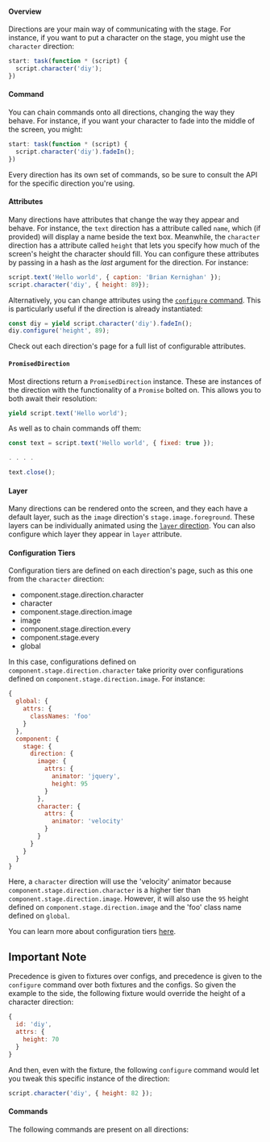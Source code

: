 #### Overview

Directions are your main way of communicating with the stage. For instance, if you want to put a character on the stage, you might use the `character` direction:

```js
start: task(function * (script) {
  script.character('diy');
})
```

#### Command

You can chain commands onto all directions, changing the way they behave. For instance, if you want your character to fade into the middle of the screen, you might:

```js
start: task(function * (script) {
  script.character('diy').fadeIn();
})
```

Every direction has its own set of commands, so be sure to consult the API for the specific direction you're using.

#### Attributes

Many directions have attributes that change the way they appear and behave. For instance, the `text` direction has a attribute called `name`, which (if provided) will display a name beside the text box. Meanwhile, the `character` direction has a attribute called `height` that lets you specify how much of the screen's height the character should fill. You can configure these attributes by passing in a hash as the _last_ argument for the direction. For instance:

```js
script.text('Hello world', { caption: 'Brian Kernighan' });
script.character('diy', { height: 89});
```

Alternatively, you can change attributes using the [`configure` command](http://localhost:4200/#/api/stage/directions?anchor=configure(hash_or_key%2C_value)). This is particularly useful if the direction is already instantiated:

```js
const diy = yield script.character('diy').fadeIn();
diy.configure('height', 89);
```

Check out each direction's page for a full list of configurable attributes.

#### `PromisedDirection`

Most directions return a `PromisedDirection` instance. These are instances of the direction with the functionality of a `Promise` bolted on. This allows you to both await their resolution:

```js
yield script.text('Hello world');
```

As well as to chain commands off them:

```js
const text = script.text('Hello world', { fixed: true });

. . . .

text.close();
```

#### Layer

Many directions can be rendered onto the screen, and they each have a default layer, such as the `image` direction's `stage.image.foreground`. These layers can be individually animated using the [`layer` direction](#/api/stage/directions/layer). You can also configure which layer they appear in `layer` attribute.

<div class="row">

<div class="with-aside small-order-2 medium-order-1">

#### Configuration Tiers

Configuration tiers are defined on each direction's page, such as this one from the `character` direction:

* component.stage.direction.character
* character
* component.stage.direction.image
* image
* component.stage.direction.every
* component.stage.every
* global

In this case, configurations defined on `component.stage.direction.character` take priority over configurations defined on `component.stage.direction.image`. For instance:

```js
{
  global: {
    attrs: {
      classNames: 'foo'
    }
  },
  component: {
    stage: {
      direction: {
        image: {
          attrs: {
            animator: 'jquery',
            height: 95
          }
        },
        character: {
          attrs: {
            animator: 'velocity'
          }
        }
      }
    }
  }
}
```

Here, a `character` direction will use the 'velocity' animator because `component.stage.direction.character` is a higher tier than `component.stage.direction.image`. However, it will also use the `95` height defined on `component.stage.direction.image` and the 'foo' class name defined on `global`.

You can learn more about configuration tiers [here](#/api/engine/configuration/configuration-tiers).

</div>

<aside class="aside javascript small-order-1 medium-order-2">

# Important Note

Precedence is given to fixtures over configs, and precedence is given to the `configure` command over both fixtures and the configs. So given the example to the side, the following fixture would override the height of a character direction:

```js
{
  id: 'diy',
  attrs: {
    height: 70
  }
}
```

And then, even with the fixture, the following `configure` command would let you tweak this specific instance of the direction:

```js
script.character('diy', { height: 82 });
```

</aside>

</div>

#### Commands

The following commands are present on all directions:

